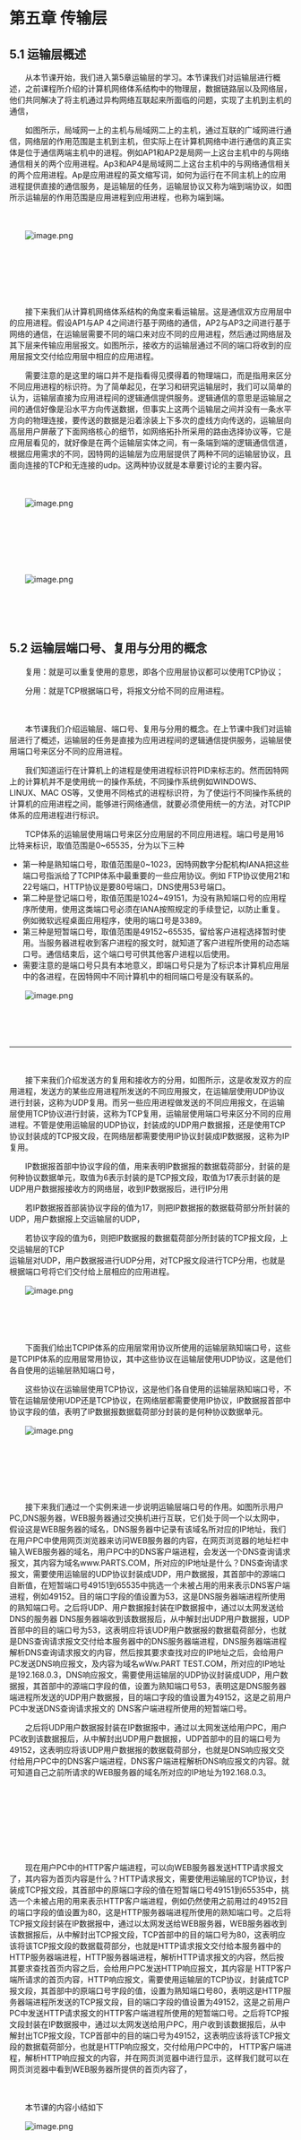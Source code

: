 # 第五章 传输层

## 5.1 运输层概述

　　从本节课开始，我们进入第5章运输层的学习。本节课我们对运输层进行概述，之前课程所介绍的计算机网络体系结构中的物理层，数据链路层以及网络层，他们共同解决了将主机通过异构网络互联起来所面临的问题，实现了主机到主机的通信，

　　如图所示，局域网一上的主机与局域网二上的主机，通过互联的广域网进行通信，网络层的作用范围是主机到主机，但实际上在计算机网络中进行通信的真正实体是位于通信两端主机中的进程。例如AP1和AP2是局网一上这台主机中的与网络通信相关的两个应用进程。Ap3和AP4是局域网二上这台主机中的与网络通信相关的两个应用进程。Ap是应用进程的英文缩写词，如何为运行在不同主机上的应用进程提供直接的通信服务，是运输层的任务，运输层协议又称为端到端协议，如图所示运输层的作用范围是应用进程到应用进程，也称为端到端。

　　‍

　　![image.png](https://image.peterjxl.com/blog/image-20211218223749-aq6rmjn.png)

　　‍

　　‍

　　‍

　　接下来我们从计算机网络体系结构的角度来看运输层。这是通信双方应用层中的应用进程。假设AP1与AP 4之间进行基于网络的通信，AP2与AP3之间进行基于网络的通信，在运输层需要不同的端口来对应不同的应用进程，然后通过网络层及其下层来传输应用层报文。如图所示，接收方的运输层通过不同的端口将收到的应用层报文交付给应用层中相应的应用进程。

　　需要注意的是这里的端口并不是指看得见摸得着的物理端口，而是指用来区分不同应用进程的标识符。为了简单起见，在学习和研究运输层时，我们可以简单的认为，运输层直接为应用进程间的逻辑通信提供服务。逻辑通信的意思是运输层之间的通信好像是沿水平方向传送数据，但事实上这两个运输层之间并没有一条水平方向的物理连接，要传送的数据是沿着涂装上下多次的虚线方向传送的，运输层向高层用户屏蔽了下面网络核心的细节，如网络拓扑所采用的路由选择协议等，它是应用层看见的，就好像是在两个运输层实体之间，有一条端到端的逻辑通信信道，根据应用需求的不同，因特网的运输层为应用层提供了两种不同的运输层协议，且面向连接的TCP和无连接的udp。这两种协议就是本章要讨论的主要内容。

　　‍

　　![image.png](https://image.peterjxl.com/blog/image-20211218223916-srmbbmo.png)

　　‍

　　‍

　　‍

　　![image.png](https://image.peterjxl.com/blog/image-20211218223953-7xc6xu0.png)

　　‍

　　‍

## 5.2 运输层端口号、复用与分用的概念

　　复用：就是可以重复使用的意思，即各个应用层协议都可以使用TCP协议；

　　分用：就是TCP根据端口号，将报文分给不同的应用进程。

　　‍

　　本节课我们介绍运输层、端口号、复用与分用的概念。在上节课中我们对运输层进行了概述，运输层的任务是直接为应用进程间的逻辑通信提供服务，运输层使用端口号来区分不同的应用进程。

　　我们知道运行在计算机上的进程是使用进程标识符PID来标志的。然而因特网上的计算机并不是使用统一的操作系统，不同操作系统例如WINDOWS、LINUX、MAC OS等，又使用不同格式的进程标识符，为了使运行不同操作系统的计算机的应用进程之间，能够进行网络通信，就要必须使用统一的方法，对TCPIP体系的应用进程进行标识。

　　TCP体系的运输层使用端口号来区分应用层的不同应用进程。端口号是用16比特来标识，取值范围是0\~65535，分为以下三种

* 第一种是熟知端口号，取值范围是0\~1023，因特网数字分配机构IANA把这些端口号指派给了TCPIP体系中最重要的一些应用协议。例如 FTP协议使用21和22号端口，HTTP协议是要80号端口，DNS使用53号端口。
* 第二种是登记端口号，取值范围是1024\~49151，为没有熟知端口号的应用程序所使用，使用这类端口号必须在IANA按照规定的手续登记，以防止重复。例如微软远程桌面应用程序，使用的端口号是3389。
* 第三种是短暂端口号，取值范围是49152~65535，留给客户进程选择暂时使用。当服务器进程收到客户进程的报文时，就知道了客户进程所使用的动态端口号。通信结束后，这个端口号可供其他客户进程以后使用。
* 需要注意的是端口号只具有本地意义，即端口号只是为了标识本计算机应用层中的各进程，在因特网中不同计算机中的相同端口号是没有联系的。

　　![image.png](https://image.peterjxl.com/blog/image-20211218224317-ip0e0lf.png)

　　‍

　　‍

---

　　‍

　　接下来我们介绍发送方的复用和接收方的分用，如图所示，这是收发双方的应用进程，发送方的某些应用进程所发送的不同应用报文，在运输层使用UDP协议进行封装，这称为UDP复用。而另一些应用进程做发送的不同应用报文，在运输层使用TCP协议进行封装，这称为TCP复用，运输层使用端口号来区分不同的应用进程。不管是使用运输层的UDP协议，封装成的UDP用户数据报，还是使用TCP协议封装成的TCP报文段，在网络层都需要使用IP协议封装成IP数据报，这称为IP复用。

　　IP数据报首部中协议字段的值，用来表明IP数据报的数据载荷部分，封装的是何种协议数据单元，取值为6表示封装的是TCP报文段，取值为17表示封装的是UDP用户数据报接收方的网络层，收到IP数据报后，进行IP分用

　　若IP数据报首部装协议字段的值为17，则把IP数据报的数据载荷部分所封装的UDP，用户数据报上交运输层的UDP，

　　若协议字段的值为6，则把IP数据报的数据载荷部分所封装的TCP报文段，上交运输层的TCP  
运输层对UDP，用户数据报进行UDP分用，对TCP报文段进行TCP分用，也就是根据端口号将它们交付给上层相应的应用进程。

　　![image.png](https://image.peterjxl.com/blog/image-20211219093916-xchqonz.png)

　　‍

　　‍

　　下面我们给出TCPIP体系的应用层常用协议所使用的运输层熟知端口号，这些是TCPIP体系的应用层常用协议，其中这些协议在运输层使用UDP协议，这是他们各自使用的运输层熟知端口号，

　　这些协议在运输层使用TCP协议，这是他们各自使用的运输层熟知端口号，不管在运输层使用UDP还是TCP协议，在网络层都需要使用IP协议，IP数据报首部中协议字段的值，表明了IP数据报数据载荷部分封装的是何种协议数据单元。

　　![image.png](https://image.peterjxl.com/blog/image-20211219094034-vozbveb.png)

　　‍

　　‍

　　‍

　　接下来我们通过一个实例来进一步说明运输层端口号的作用。如图所示用户PC,DNS服务器，WEB服务器通过交换机进行互联，它们处于同一个以太网中，假设这是WEB服务器的域名，DNS服务器中记录有该域名所对应的IP地址，我们在用户PC中使用网页浏览器来访问WEB服务器的内容，在网页浏览器的地址栏中输入WEB服务器的域名，用户PC中的DNS客户端进程，会发送一个DNS查询请求报文，其内容为域名www.PARTS.COM，所对应的IP地址是什么？DNS查询请求报文，需要使用运输层的UDP协议封装成UDP，用户数据报，其首部中的源端口自断值，在短暂端口号49151到65535中挑选一个未被占用的用来表示DNS客户端进程，例如49152。目的端口字段的值设置为53，这是DNS服务器端进程所使用的熟知端口号。之后将UDP、用户数据报封装在IP数据报中，通过以太网发送给DNS的服务器 DNS服务器端收到该数据报后，从中解封出UDP用户数据报，UDP首部中的目的端口号为53，这表明应将该UDP用户数据报的数据载荷部分，也就是DNS查询请求报文交付给本服务器中的DNS服务器端进程，DNS服务器端进程解析DNS查询请求报文的内容，然后按其要求查找对应的IP地址之后，会给用户PC发送DNS响应报文，及内容为域名wWw.PART TEST.COM，所对应的IP地址是192.168.0.3，DNS响应报文，需要使用运输层的UDP协议封装成UDP，用户数据报，其首部中的源端口字段的值，设置为熟知端口号53，表明这是DNS服务器端进程所发送的UDP用户数据报，目的端口字段的值设置为49152，这是之前用户PC中发送DNS查询请求报文的 DNS客户端进程所使用的短暂端口号。

　　之后将UDP用户数据报封装在IP数据报中，通过以太网发送给用户PC，用户PC收到该数据报后，从中解封出UDP用户数据报，UDP首部中的目的端口号为49152，这表明应将该UDP用户数据报的数据载荷部分，也就是DNS响应报文交付给用户PC中的DNS客户端进程，DNS客户端进程解析DNS响应报文的内容。就可知道自己之前所请求的WEB服务器的域名所对应的IP地址为192.168.0.3。

　　‍

　　‍

　　‍

　　‍

　　现在用户PC中的HTTP客户端进程，可以向WEB服务器发送HTTP请求报文了，其内容为首页内容是什么？HTTP请求报文，需要使用运输层的TCP协议，封装成TCP报文段，其首部中的原端口字段的值在短暂端口号49151到65535中，挑选一个未被占用的用来表示HTTP客户端进程，例如仍然使用之前用过的49152目的端口字段的值设置为80，这是HTTP服务器端进程所使用的熟知端口号。之后将TCP报文段封装在IP数据报中，通过以太网发送给WEB服务器，WEB服务器收到该数据报后，从中解封出TCP报文段，TCP首部中的目的端口号为80，这表明应该将该TCP报文段的数据载荷部分，也就是HTTP请求报文交付给本服务器中的HTTP服务器端进程，HTTP服务器端进程，解析HTTP请求报文的内容，然后按其要求查找首页内容之后，会给用户PC发送HTTP响应报文，其内容是 HTTP客户端所请求的首页内容，HTTP响应报文，需要使用运输层的TCP协议，封装成TCP报文段，其首部中的原端口号字段的值，设置为熟知端口号80，表明这是HTTP服务器端进程所发送的TCP报文段，目的端口字段的值设置为49152，这是之前用户PC中发送HTTP请求报文的HTTP客户端进程所使用的短暂端口号。之后将TCP报文段封装在IP数据报中，通过以太网发送给用户PC，用户收到该数据报后，从中解封出TCP报文段，TCP首部中的目的端口号为49152，这表明应该将该TCP报文段的数据载荷部分，也就是HTTP响应报文，交付给用户PC中的， HTTP客户端进程，解析HTTP响应报文的内容，并在网页浏览器中进行显示，这样我们就可以在网页浏览器中看到WEB服务器所提供的首页内容了，

　　‍

　　本节课的内容小结如下

　　![image.png](https://image.peterjxl.com/blog/image-20211219094612-24c52vk.png)

　　‍

　　‍

　　‍

### 5.3 UDP和TCP的对比

　　‍

　　‍

　　‍

　　本节课我们将从几个方面‍‍对比UDP和TCP。UDP和TCP是TCP体系结构运输层中的两个重要协议，‍‍如图所示，这是我们之前课程中介绍过的TCP/IP体系结构。它的运输层有两个非常重要的协议‍‍UDP和TCP。在使用TCPIP体系结构的网络通信中，这两个协议的使用频率‍‍仅次于往基层的IP协议，TCP IP体系结构应用层中的某些协议，‍‍需要使用运输层的TCP提供的服务，而另一些协议需要使用运输层的UDP提供的服务。

　　![image.png](https://image.peterjxl.com/blog/image-20211219094912-e7zf6rn.png)

　　‍

　　‍

　　‍‍UDP是用户数据报协议的英文缩写词，TCP是传输控制协议的英文缩写词，接下来‍‍我们将从几个方面对这两个协议进行比较，如图所示，这是因特网上的两台主机，‍‍他们在运输层使用UDP协议进行通信，纵坐标为时间，使用UDP协议的通信双方‍‍可以随时发送数据。

　　再来看使用TCP协议的情况，使用TCP协议的通信双方‍‍在进行数据传输之前，必须使用三报文握手来建立TCP连接，TCP连接建立成功后‍‍才能进行数据传输结束后，必须使用四报文挥手来释放TCP连接。‍‍三报文握手和四报文挥手，属于TCP的连接管理，其过程比较复杂，‍‍我们将在后续课程中专门介绍，需要注意的是这里所谓的连接是指逻辑连接关系，‍‍而不是物理连接。‍‍  
综上所述，UDP是无连接的，而TCP是面向连接的。

　　‍

　　![image.png](https://image.peterjxl.com/blog/image-20211219095127-op35rzm.png)

　　‍

　　‍

　　‍

　　来看这个对比项，‍‍这是某个局域网上的需要UDP协议进行通信的4台主机，其中任何一台主机‍‍都可向其他三台主机发送广播，也可以向某个多播组发送多播，‍‍还可以向某台主机发送单播，也就是说UDP支持单播多播以及广播。‍‍换句话说，UDP支持一对一，一对多以及一对全的通信。‍‍  
再来看使用TCP协议的情况，使用TCP协议的通信双方在进行数据传输之前，‍‍必须使用三报文握手来建立TCP连接，TCP连接建立成功后，通信双方之间‍‍就好像有一条可靠的通信信道，通信双方使用这条基于TCP连接的可靠信道进行通信，很显然‍‍ TCP仅支持单播，也就是一对一的通信。

　　![image.png](https://image.peterjxl.com/blog/image-20211219095240-yh7bwyk.png)

　　‍

　　‍

　　‍

　　接下来我们来对比这两个协议对应用报文的处理。‍‍先来看使用UDP协议的情况，发送方的应用进程，‍‍将应用层报文交付给运输层的UDP，UDP直接给应用层报文，添加一个UDP首部，‍‍使之成为UDP用户数据报，然后进行发送。‍‍需要说明的是为了简单起见，‍‍我们忽略运输层下面的各层处理，接受方的UDP收到该UDP用户数据报后，去掉UDP首部，‍‍将应用层报文交付给应用进程，也就是说UDP对应用进程交下来的报文，既不合并‍‍也不拆分，而是保留这些报文的边界。换句话说，‍‍UDP是面向应用报文的，

　　再来看使用TCP协议的情况，发送方的TCP‍‍把应用进程交付下来的数据块，仅仅看作是一连串的无结构的字节流，‍‍TCP并不知道这些待传送的字节流的含义，仅将他们编号并存储在自己的发送缓存中。‍‍TCP根据发送策略，从发送缓存中提取一定数量的字节，构建TCP报文段并发送‍‍。接收方的TCP，‍‍一方面从所接收到的TCP报文段中取出数据载荷部分，‍‍并存储在接收缓存中，一方面将接收缓存中的一些字节交付给应用进程，‍‍TCP不保证接收方应用进程所收到的数据块与发送方应用进程和发出的数据块‍‍具有对应大小的关系。例如发送方应用进程交给发送方的TCP，共10个数据块，‍‍但接收方的TCP可能只用了4个数据块，就把收到的字节流交付给了上层的应用进程，‍‍但接收方应用进程收到的字节流‍‍必须和发送方应用进程发出的字节流完全一样。‍‍当然接收方的应用进程‍‍必须有能力识别收到的字节流，把它还原成有意义的应用层数据，也就是说‍‍ TCP是面向自字节流的，这正是TCP实现可靠传输，流量控制以及拥塞控制的基础。

　　‍‍需要说明的是为了突出示意图的要点，我们只画出了一个方向的数据流，在实际网络中‍‍基于TCP连接的两端，可以同时进行TCP报文段的发送和接收，‍‍也就是全双工通信。另外图中TCP报文段的数据部分只包含了几个字节，实际当中‍‍一个TCP报文段包含上千个字节是很常见的。‍‍

　　![image.png](https://image.peterjxl.com/blog/image-20211219095522-hld2kwa.png)

　　‍

　　‍

　　‍

　　再来看下一个对比项，在之前的课程中，‍‍我们曾介绍过TCPIP体系结构的往继层向其上层提供的是无连接不可靠的传输服务，‍‍当运输层使用UDP协议时，向其上层提供的也是无连接不可靠的传输服务，‍‍发送方给接收方发送UDP用户数据报，若传输过程中，‍‍用户数据报受到干扰而产生误码，接收方UDP可以通过该数据报首部中的校验和字段的值，‍‍检查出产生误码的情况，但仅仅丢弃该数据报，其他什么也不做。‍‍发送方给接收方发送UDP用户数据报，如果该数据报被因特网中的某个路由器丢弃了，‍‍发送方UDP不做任何处理，因为UDP向上层提供的是无连接不可靠的传输服务。因此‍‍对于UDP用户数据报出现的误码和丢失等问题，UDP并不关心。‍‍基于UDP的这个特点，‍‍UDP适用于实时应用，例如IP电话、视频会议等。

　　‍‍再来看使用TCP协议的情况，‍‍尽管网际层中的IP协议向上层提供的是无连接不可靠的传输服务，也就是说‍‍ IP数据报可能在传输过程中出现丢失或误码，但只要运输层使用TCP协议，‍‍就可向其上层提供面向连接的可靠传输服务。我们可将其想象成使用TCP协议的收发双方，‍‍基于TCP连接的可靠性到进行数据传输，不会出现误码‍‍丢失、乱序以及重复等传输差错。TCP适用于要求可靠传输的应用，‍‍例如文件传输。‍‍

　　![image.png](https://image.peterjxl.com/blog/image-20211219095715-daynsqb.png)

　　‍

　　‍

　　最后我们再来对比一下UDP用户数据报的首部与TCP报文段的首部‍‍。一个UDP用户数据报由首部和数据载荷两部分构成，其首部格式如图所示‍‍仅有4个字段，每个字段长度为2个字节。由于UDP不提供可靠传输服务，‍‍它仅仅在网际层的基础上添加了用于区分应用进程的端口，‍‍因此他的首部非常简单，仅有8个字节  
1个TCP报文段，有首部‍‍和数据载荷两部分构成，其首部格式如图所示，这比UDP用户数据报的首部复杂的多，‍‍其最小长度为20字节，最大长度为60字节，这是因为TCP要实现可靠传输，‍‍流量控制、拥塞控制等服务，其首部自然会比较复杂，首部中的字段比较多，‍‍首部长度也比较长

　　![image.png](https://image.peterjxl.com/blog/image-20211219095824-2t1o404.png)

　　‍

　　‍

　　本节课的内容小结如下，需要说明的是‍‍ TCP的流量控制和拥塞控制比较复杂，我们并未在本节课中有关他们的介绍，‍‍我们将在后续课程中进行。

　　![image.png](https://image.peterjxl.com/blog/image-20211219095839-dqkhcya.png)

　　‍

　　‍

## 5.4 TCP的流量控制

　　本节课我们介绍TCP的流量控制，

* 一般来说我们总是希望数据传输的更快一些
* 但如果发送方把数据发送的过快，接收方就可能来不及接收，这就会造成数据的丢失
* 所谓流量控制就是让发送方的发送速率不要太快，要让接收方来得及接收
* 利用滑动窗口机制，可以很方便的在TCP连接上实现对发送方的流量控制

　　‍

　　我们来举例说明，假设主机A和B是因特网上的两台主机，它们之间已经建立了TCP连接，A给B发送数据，B对A进行流量控制，这是主机A中带发送数据的字节序号，假设主机A发送的每个TCP报文段可携带100字节数据，因此图中每个小格子表示100个字节数据的序号，在主机A和B建立TCP连接时，B告诉A我的接收窗口为400，因此主机A将自己的发送窗口也设置为400，这意味着主机A在未收到主机B发来的确认时，可将序号落入发送窗口中的全部数据发送出去。

　　‍

　　接下来我们举例说明主机B对A的流量控制，主机A将发送窗口内序号1\~100的数据，封中成一个TCP报文段发送出去，发送窗口内还有300字节可以发送。这里的seq是TCP报文段首部中的序号字段，取值一，表示TCP报文段数据载荷的第一个字节的序号是一，这里的DATA表示这是TCP数据报文段，主机A将发送窗口内序号101\~200的数据，封中成一个TCP报文段发送出去，发送窗口内还有200字节可以发送，主机A将发送窗口内，序号201\~300的数据，封中成一个TCP报文段发送出去，但该报文段在传输过程中丢失了，主机A发送窗口内还有100字节可以发送。主机B对主机A所发送的201号以前的数据进行累计确认，并在该累计确认中将窗口字段的值调整为300，也就是对主机A进行流量控制。这里的大写ACK是TCP报文段首部中的标志位，取值一，表示这是一个TCP确认报文段，小写ack是TCP报文段首部中的确认号字段，取值201，表示序号201之前的数据已全部正确接收，现在希望收到序号201及其后续数据。

　　RWND是TCP报文段首部中的窗口字段，取值300，表示自己的接收窗口大小为300。主机A收到该累计确认后，将发送窗口向前滑动，使已发送并收到确认的这些数据的序号，移出发送窗口。

　　![image.png](https://image.peterjxl.com/blog/image-20211219102013-pdxi38m.png)

　　‍

　　‍

　　由于主机B在该累计确认中，将自己的接收窗口调整为了300，因此主机A相应的将自己的发送窗口调整为300。目前主机A发送窗口内的序号为201\~500，也就是主机A还可以发送这300字节，其中201\~300号字节是已发送的数据，若重传计时器超时，他们会被重传。301号到400号字节，以及401号到500号字节还未被发送，可被分别封中在一个TCP报文段中发送。主机A现在可将发送缓存中序号1\~200的字节数据全部删除了，因为已经收到了主机B对他们的累计确认。

　　主机A将发送窗口内序号301\~400个数据，封中成一个TCP报文段发送出去，发送窗口内还有100字节可以发送，主机A将发送窗口内序号401\~500的数据，封中成一个TCP报文段发送出去，至此序号落在发送窗口内的数据已经全部发送出去了，不能再发送新数据了。  
现在发送窗口内序号201\~300，这100个字节数据的重传计时器超时了，主机A将它们重新封中成一个TCP报文段发送出去，暂时不能发送其他数据。

　　主机B收到该重传的TCP报文段后，对主机A所发送的501号以前的数据进行累计确认，并在该累计确认中将窗口字段的值调整为100。这是主机B对主机A进行的第二次流量控制。

　　![image.png](https://image.peterjxl.com/blog/image-20211219102251-zf0pooy.png)

　　‍

　　主机A收到该累计确认后，将发送窗口向前滑动，使已发送并收到确认的这些数据的序号，移出发送窗口。由于主机B在该累计确认中将自己的接收窗口调整为了100，因此主机A相应的将自己的发送窗口调整为100。目前主机A发动窗口内的序号为501\~600，也就是主机A还可以发送这100字节，主机A现在可将发送缓存中序号201\~500的字节数据全部删除了，因为已经收到了主机B对他们的累积确认，主机A将发送窗口内序号501\~600的数据，封中成一个TCP报文段发送出去，至此序号落在发送窗口内的数据已经全部发送出去了，不能再发送新数据了。主机B对主机A所发送的601号以前的数据进行累计确认，并在该领域确认中将窗口字段的值调整为0。这是主机B对主机A进行的第三次流量控制。

　　![image.png](https://image.peterjxl.com/blog/image-20211219102343-pcgji7r.png)

　　‍

　　主机A收到该累计确认后，将发送窗口向前滑动，使已发送并收到确认的这些数据的序号，移出发送窗口。由于主机B在该累计确认中将自己的接收窗口调整为了0，因此主机A相应的将自己的发送窗口调整为0。目前主机A不能再发送一般的TCP报文段了，主机A现在可将发送缓存中序号501\~600的字节数据全部删除了，因为已经收到了主机币被他们的累计确认，假设主机B向主机A发送了0窗口的报文段后不久，主机B的接收缓存又有了一些存储空间，于是主机B向主机A发送了接收窗口等于300的报文段，然而这个报文段在传输过程中丢失了，主机A一直等待主机B发送的非0窗口的通知，而主机B也一直等待主机A发送的数据，如果不采取措施，这种互相等待而形成的死锁局面将一直持续下去。为了解决这个问题，TCP为每一个连接设有一个持续计时器，只要TCP连接的一方，收到对方的0窗口通知，就要起到持续计时器。若持续计时器超时，就要发送一个0窗口探测报文，仅携带一字节的数据，而对方在确认这个探测报文段时，给出自己现在的接收窗口值。如果接收窗口仍然是0，那么收到报文段的一方要重新启动持续计时器，如果接收窗口不是0，那么死锁的局面就可以被打破了。

　　![image.png](https://image.peterjxl.com/blog/image-20211219102533-qh4u1ne.png)

　　‍

　　在本例中，主机A收到零窗口通知时，就要启动一个持续计时器，当持续计时器超时，主机A立刻发送一个仅携带一字节数据的零窗口探测保温段，假设主机B此时的接收窗口又为0了，主机B就在确认零窗口探测报文段时，给出自己现在的接收窗口值为零。主机A再次收到零窗口通知，就要再次启动一个持续计时器，当持续计时器超时，主机A立刻发送一个零窗口探测报文段，假设主机B此时的接收缓存又有了一些存储空间，于是将自己的接收窗口调整为了300，主机B就在确认零窗口探测报文段时，给出自己现在的接收窗口值为300，这样就打破了死锁的局面。

　　![image.png](https://image.peterjxl.com/blog/image-20211219102644-kllta01.png)

　　同学们可能会有这样的疑问，主机A所发送的零窗口探测报文段到达主机B时，如果主机B此时的接收窗口仍然为0，那么主机B根本就无法接受该报文段，又怎么会针对该报文段给主机A发回确认呢？实际上TCP规定即使接收窗口为0，也必须接受零窗口探测报文段，确认报文段，以及携带有紧急数据的报文段。

　　请大家再来思考一下这个问题。如果零窗口探测报文段丢失了，会出现怎样的问题呢？还能否打破死锁的局面呢？回答是肯定的，因为零窗口探测报文段也有重传计时器，当重传计时器超时后，零窗口探测报文段会被重传。

　　‍

　　‍

　　‍

　　‍

　　接下来我们来做一个相关的练习题，这是计算机专业考研全国统考计算机网络部分2010年的题39，由于该题涉及到了我们还未学习的拥塞控制的内容，因此我们需要先做一些说明，然后再请同学们来完成。TCP发送方的发送窗口，实际上是在自身的拥塞窗口和TCP接收方的接收窗口中取小者。而在我们本节课的举例中，为了简单起见，我们忽略了拥塞控制，也就是认为TCP发送方的发送窗口等于接收方的接收窗口。本题未给出TCP发送方的发送窗口的初始值，则我们取拥塞窗口值作为发送窗口值。

　　答案是选项A  我们来一起画图分析一下，这是主机假中带发送数据的序号。根据题意可知，主机甲的发动窗口为4000字节，主机甲向主机乙连续发送两个最大段，共2000字节，也就是将发送窗口内，序号0\~1999的字节数据发送出去，主机乙给主机甲发送针对第一个段的确认，并在该确认中给出自己当前的接收窗口大小为2000字节，主机甲收到该确认后，将发送窗口向前滑动，使已发送并收到确认的第一个段的序号移出发送窗口。由于主机乙在确认中给出的自己的接收窗口大小为2000字节，因此主机甲相应的将自己的发送窗口调整为2000字节，很显然主机甲还可以向主机乙发送2000\~2999号字节数据，共1000个字节，

　　![image.png](https://image.peterjxl.com/blog/image-20211219102914-kggamna.png)

　　‍

　　本节课的内容小结如下

　　![image.png](https://image.peterjxl.com/blog/image-20211219102944-hkw9zic.png)

## 5.5 TCP的拥塞控制

　　本节课我们介绍TCP的拥塞控制，首先来看拥塞控制的基本概念

* 在某段时间若对网络中某一资源的需求超过了该资源所能提供的可用部分，网络性能就要变坏，这种情况就叫做拥塞。
* 在计算机网络中的链路容量，交换节点中的缓存和处理机等都是网络的资源，若出现拥塞而不进行控制，整个网络的吞吐量将随输入负载的增大而下降。
* 我们使用下图来说明拥塞控制的作用。横坐标是输入负载，代表单位时间内输入给网络的分组数量，纵坐标是吞吐量，代表单位时间内从网络输出的分组数量，具有理想拥塞控制的网络，在吞吐量达到饱和之前，网络吞吐量应等于所输入的负载，故吞吐量曲线是45度的斜线，但当输入负载超过某一限度时，由于网络资源受限，吞吐量就不再增长，而保持水平线，也就是吞吐量达到饱和，这就表明输入的负载中有一部分损失掉了。例如输入到网络中的某些分组，被某个节点丢弃了。
* 虽然如此，在这种理想的拥塞控制作用下，网络的吞吐量仍然维持在其所能达到的最大值。然而实际的网络情况就很不同了。我们再来看这条吞吐量曲线，随着输入负载的增大，网络吞吐量的增长率逐渐减小，也就是在网络吞吐量还未达到饱和时，就已经有一部分的输入分组被丢弃了。当网络的吞吐量明显的小于理想的吞吐量时，网络就进入了轻度拥塞的状态。
* 更值得注意的是，当输入负载到达某一数值时，网络的吞吐量反而随输入负载的增大而减小，这时网络就要进入了拥塞状态，当输入负载继续增大到某一数值时，网络的吞吐量就要减小为零，此时网络就要无法工作了，这就是所谓的死锁。因此进行拥塞控制是非常有必要的。实际的拥塞控制曲线应该尽量接近理想的拥塞控制曲线。

　　‍

　　![image.png](https://image.peterjxl.com/blog/image-20211219103219-hgtok2p.png)

　　‍

　　‍

　　‍

　　‍

　　接下来我们介绍TCP的4种拥塞控制算法，他们分别是慢开始，拥塞避免，快重传，快恢复。我们来举例说明TCP这4种拥塞控制算法的基本原理，为了集中精力讨论拥塞控制，我们假定如下条件，  

* 一数据是单方向传送的，而另一个方向只传送确认。
* 二接收方总是有足够大的缓存空间，因而发送方发送窗口的大小仅由网络的拥塞程度来决定。
* 三以TCP最大报文段MSS的个数为讨论问题的单位，而不是以字节为单位。

　　![image.png](https://image.peterjxl.com/blog/image-20211219103400-sehlpqc.png)

　　‍

　　‍

　　‍

　　假设这是TCP的发送方和接收方，发送方给接收方发送TCP数据报文段，接收方收到后给发送方发送TCP确认报文段，

* 发送方要维护一个叫做拥塞窗口cwnd的状态变量，其值取决于网络的拥塞程度，并且动态变化。

  * 拥塞窗口的维护原则是只要网络没有出现拥塞，拥塞窗口就再增大一些，但只要网络出现拥塞，拥塞窗口就减小一些。
  * 判断出现网络拥塞的依据是没有按时收到应当到达的确认报文段，也就是发生了超时重传，
* 发送方将拥塞窗口作为发送窗口swnd，也就是发送窗口等于拥塞窗口swnd=cwnd，
* 发送方还需要维护一个叫做慢开始门线的状态变量ssthresh

  * 当拥塞窗口小于慢开始门线时，使用慢开始算法，
  * 当拥塞窗口大于慢开始门限时停止使用慢开始算法，而改用拥塞避免算法。
  * 当拥塞窗口等于慢开始门限时，既可以使用慢开始算法，也可以使用拥塞避免免算法。

　　![image.png](https://image.peterjxl.com/blog/image-20211219103532-0qkv8it.png)

　　‍

　　‍

　　‍

　　‍

　　首先来看慢开始算法，为了更清楚的显示出拥塞控制过程，我们还可以绘制这样一幅拥塞窗口随传输轮次变化的图，横坐标为传输轮次，传输轮次是指发送方给接收方发送数据报文段后，接收方给发送方发回相应的确认报文段。一个传输轮次所经历的时间，其实就是往返时间。请注意往返时间并非是恒定的数值，使用传输轮次是为了强调把拥塞窗口所允许发送的报文段都连续发送出去，并收到了对已发送的最后一个报文段的确认。  
纵坐标是拥塞窗口，它会随网络拥塞程度以及所使用的拥塞控制算法动态变化。

　　在TCP双方建立逻辑连接关系时，拥塞窗口的值被设置为1，我们在图上标出传输轮次0时的拥塞窗口值为一，另外还需设置慢开始门线的初始值，本例采用16，我们也将它在图中标出，在执行慢开始算法时，发送方每收到一个对新报文段的确认时，就把拥塞窗口值加一，然后开始下一轮的传输，当拥塞窗口值增长到慢开始门限值时，就要改为执行拥塞避免算法。

　　![image.png](https://image.peterjxl.com/blog/image-20211219104116-9jzi85d.png)

　　‍

　　由于发送方当前的拥塞窗口值是1，而发送窗口值等于拥塞窗口值，因此发送方当前只能发送一个TCP数据报文段，换句话说，拥塞窗口值是几，就能发送几个数据报文段，如图所示发送方发送0号数据报文段，接收方收到后给发送方发回对0号报文段的确认报文段，发送方收到该确认报文段后，将拥塞窗口值加一增大到二，我们在图中标出该值，这意味着发送方现在可以发送1~2号共两个数据报文段

　　![image.png](https://image.peterjxl.com/blog/image-20211219104236-j2nvk29.png)

　　‍

　　由于发送方当前的拥塞窗口值是1，而发送窗口值等于拥塞窗口值，因此发送方当前只能发送一个TCP数据报文段，换句话说，拥塞窗口值是几，就能发送几个数据报文段，如图所示发送方发送0号数据报文段，接收方收到后给发送方发回对0号报文段的确认报文段，发送方收到该确认报文段后，将拥塞窗口值加一增大到二，我们在图中标出该值，这意味着发送方现在可以发送1~2号共两个数据报文段

　　接收方收到后给发送方发回，对1~2号报文段的确认报文段，

　　![image.png](https://image.peterjxl.com/blog/image-20211219105115-wab198m.png)

　　‍

　　‍

　　发送方收到后将拥塞窗口值加2增大到4。我们在图中标出该值，发送方现在可以发送3\~6号共4个数据报文段，接收方收到后给发送方发回，对3~6号报文段的确认报文段，发送方收到后将拥塞窗口值加四增大到8

　　![image.png](https://image.peterjxl.com/blog/image-20211219105155-vat6c8l.png)

　　‍

　　‍

　　我们在图中标出该值发送方现在可以发送7\~14号，共8个数据报文段，接收方收到后给发送方发回，对7~14号报文段的确认报文段，发送方收到后将拥塞窗口值加8增大到16，我们在图中标出该值，发送方当前的拥塞窗口值已经增大到了慢开始门限值之后，我们要改用拥塞避免算法，也就是每个传输轮次结束后，拥塞窗口值只能线性加一，而不像慢开始算法那样，每个传输轮次结束后，拥塞窗口值按指数规律增长，

　　![image.png](https://image.peterjxl.com/blog/image-20211219105309-2chigez.png)

　　‍

　　‍

　　发送方现在可以发送15\~30号，共16个数据报文段，接收方收到后给发送方发回，对15\~30号报文段的确认报文段，发送方收到后将拥塞窗口值加一增大到17。我们在图中标出该值现在可以发送31\~47号，共17个数据报文段，接收方收到后给发送方发回，对31~47号报文段的确认报文段，发送方收到后将拥塞窗口值加一增大到18。我们在图中标出该值

　　![image.png](https://image.peterjxl.com/blog/image-20211219105354-n7j7faf.png)

　　‍

　　随着传输轮次的增加，拥塞窗口值每轮次都线性加一，例如当前拥塞穿口值增加到了24，发送方现在可以发送171~194号，共24个数据报文段。假设这24个数据报文段在传输过程中丢失了几个，这必然会造成发送方对这些丢失报文段的超时重传。发送方以此判断网络很可能出现了拥塞，需要进行以下工作。  
1.将慢开始门限值，更新为发生拥塞时拥塞窗口值的一半，网络发生拥塞时的拥塞窗口值是24，因此更新慢开始门限值为该值的一半，即12如图所示。

　　![image.png](https://image.peterjxl.com/blog/image-20211219105509-0aszmh4.png)

　　‍

　　‍

　　2.将拥塞窗口值减小为一，并重新开始执行慢开始算法，如图所示，当慢开始执行到拥塞窗口值增大到新的慢开始门限值时，就要停止使用慢开始算法，转而执行拥塞避免算法。如图所示，

　　![image.png](https://image.peterjxl.com/blog/image-20211219105551-pmrtcq7.png)

　　‍

　　‍

　　‍

　　‍

　　‍

　　通过本例可以看出，TCP发送方一开始使用慢开始算法，让拥塞窗口值从一开始按指数规律增大，当拥塞窗口值增大到慢开始门线值时停止使用慢开始算法，转而执行拥塞避免算法，让拥塞窗口值按线性加一的规律增大。当发生超时重传时，就要判断网络很可能出现了拥塞，采取相应的措施，一方面将慢开始门限值，更新为发生拥塞时拥塞窗口值的一半，另一方面将拥塞窗口值减小为一，并重新开始执行慢开始算法。

　　拥塞窗口值又从一开始按指数规律增大，当增大到了新的慢开始门限值时，停止使用慢开始算法，转而执行用在避免算法，让拥塞窗口值按线性加一的规律增大。  
需要注意的是慢开始是指一开始向网络注入的报文段少，而并不是指拥塞窗口值增长速度慢，  
拥塞避免，也并非指完全能够避免营塞。而是只在拥塞避免阶段将拥塞窗口值控制为按线性规律增长，使网络比较不容易出现拥塞，

　　![image.png](https://image.peterjxl.com/blog/image-20211219105706-vzar2vj.png)

　　‍

　　‍

　　‍

　　‍

　　慢开始和拥塞避免是1988年就提出的TCP拥塞控制算法，也就是TCP的Tahoe版本，1990年又增加了两个新的拥塞控制算法，以便改进TCP的性能，这就是快重传和快恢复，被称为TCP的Reno版本。有时个别报文段会在网络中丢失，但实际上网络并未发生拥塞，这将导致发送方超时重传，并误认为网络发生了拥塞。

　　例如在之前的例子中，当拥塞窗口值增大到24时，发生了超时重传，而网络此时并没有发生拥塞，但是发送方却误认为网络发生了拥塞，于是发送方把拥塞窗口值减小为一并错误的启动慢开始算法，因而降低了传输效率。

　　![image.png](https://image.peterjxl.com/blog/image-20211219105820-2afp59j.png)

　　‍

　　‍

　　‍

　　采用快重传算法，可以让发送方尽早知道发生了个别报文段的丢失。所谓快重传是发送方尽快进行重传，而不是等超时重传计时器超时再重传，

* 这就要求接收方不要等待自己发送数据时才进行捎带确认，而是要立即发送确认，
* 即使收到了失序的报文段，也要立即发送，对已收到的报文段的重复确认，
* 发送方一旦收到三个连续的重复确认，就将相应的报文段立即重传，而不是等该报文段的重传计时器超时再重传。

　　‍

　　我们来举例说明快重传算法：

* 发送方发送1号数据报文段，接收方收到后给发送方发回，对1号报文段的确认，在该确认报文段到达发送方之前，发送方还可以将发送窗口内的2号数据报文段发送出去，
* 接收方收到后给发送方发回对2号报文段的确认。
* 在该确认报文段到达发送方之前，发送方还可以将发送窗口内的3号数据报文段发送出去，但该报文段丢失了，接收方自然不会给发送方发回针对该报文段的确认，
* 发送方还可以将发送窗口内的4号数据报文段发送出去，接收方收到后，发现这不是按序到达的报文段，因此给发送方发回，针对2号报文段的重复确认，表明我现在希望收到的是三号报文段，但是我没有收到三号报文段，而是收到了未按序到达的报文段，
* 发送方还可以将发送窗口内的5号数据报文段发送出去，接收方收到后发现这不是按序到达的报文段，因此给发送方发回针对2号报文段的重复确认，
* 发送方还可以将发送窗口内的6号数据报文段发送出去，接收方收到后发现这不是按需到达的报文段，因此给发送方发回针对2号报文段的重复确认，至此发送方会收到三个连续的对二号报文段的重复确认，就要立即重传三号报文段，
* 接收方收到后给发送方发回针对6号报文段的确认，表明序号到六为止的报文段都正确接收了，这样就不会造成对三号报文段的超时重传，而是提早进行了重传。
* 对于个别丢失的报文段，发送方不会出现超时重传，也就不会误认为出现了拥塞，而错误的降低拥塞窗口值为最小值一，使用快重传可以使整个网络的吞吐量提高约20%

　　![image.png](https://image.peterjxl.com/blog/image-20211219110146-1sexjmm.png)

　　‍

　　‍

　　再来看快恢复算法，发送方一旦收到三个重复确认，就知道现在只是丢失了个别的报文段，于是不启动慢开始算法，而是执行快恢复算法，

　　发送方将慢开始门限值和拥塞窗口值调整为当前窗口值的一半，开始执行拥塞避免算法，

　　也有的快恢复实现，是把快恢复开始时的拥塞窗口值再增大一些，也就是等于新的慢开始门限值加三。这样做的理由是

* 既然发送方收到三个重复的确认，就要表明有三个数据报文段已经离开了网络，
* 这三个报文段不再消耗网络资源，而是停留在接收方的接收缓存中。
* 可见现在网络中不是堆积的报文段，而是减少了三个报文段，因此可以适当把用塞窗口值扩大一些。

　　‍

　　接下来我们给出TCP拥塞窗口值，在拥塞控制时的变化情况举例，里面包含了TCP拥塞控制的4种算法，TCP发送方一开始使用慢开始算法，让拥塞窗口值从一开始按指数规律增大，当增大到慢开始门线初始值时，停止使用慢开始算法，转而执行拥塞避免算法，让拥塞窗口值按线性加1的规律增大。

　　当发生超时重传时，就要判断网络可能出现了拥塞，采取相应的措施，一方面将慢开始门限值，更新为发生拥塞时拥塞窗口值的一半，另一方面将拥塞窗口值减小为一，并重新开始执行慢开始算法。

　　拥塞窗口值又从一开始按指数规律增大，当增大到了新的慢开始门限值时，停止使用慢开始算法，转而执行拥塞避免算法，让拥塞窗口值按线性加一的规律增大。当发送方收到三个重复的确认时，就要进行快重传和快恢复，也就是更新慢开始门限值为当前拥塞窗口值的一半，并将拥塞窗口值也取为新的慢开始门限值，转而执行拥塞避免算法，让拥塞窗口值按线性交易的规律增大。

　　‍

　　![image.png](https://image.peterjxl.com/blog/image-20211219110541-mlyfs58.png)

　　‍

　　练习题，这是计算机专业考研全国统考计算机网络部分2009年的题39，答案是选项C  根据题意，我们可以画出发送方拥塞窗口值，随传输轮次的变化图，这是慢开始部分，当拥塞窗口值增大到慢开始门线的初始值时停止使用慢开始算法，转而执行拥塞避免算法。根据题意，当拥塞窗口值增大到16K字节时，发生了超时重传，于是将慢开始门限值更新为当前用塞窗口值的一半，并将用塞窗口值减小为1KB，并重新开始执行慢开始算法。当拥塞窗口值增大到新的慢开始门限值时，停止使用慢开始算法，转而执行拥塞避免算法。可以看到该处就是题目所问的，在超时后的4个往返时间后，也就是在超时后的4个传输轮次结束后，拥塞窗口值增长到9K字节，需要说明的是题目并未给出慢开始门限值的初始值，因此这部分传输轮次只是示意，目的是为了让大家能够更好的理解

　　![image.png](https://image.peterjxl.com/blog/image-20211219110705-l24rsox.png)

　　‍

　　本节课的内容小结如下

　　‍

## 5.6 TCP超时重传时间的选择

　　本节课我们介绍TCP超时重传时间的选择

　　超时重传时间的选择是TCP最复杂的问题之一。我们来举例说明，假设主机A和B是因特网上的两台主机，他们之间已经建立了TCP连接，纵坐标为时间，现在主机A给主机B发送TCP数据报文段0，并记录下当前的时间。主机B收到后给主机A发送相应的确认报文段。主机A收到确认报文段后，记录下当前的时间，那么主机A记录下的这两个时间，它们的差值，就是报文段的往返时间RTT由于这是第0个报文段的RTT，我们就用RTT0来表示。试想一下，如果我们将超时重穿时间，RTO的值设置的比RTT0的值小，会出现怎样的情况？很显然这会引起报文段不必要的重传，使网络负荷增大。

　　‍

　　![image.png](https://image.peterjxl.com/blog/image-20211219110853-n2lzkwb.png)

　　‍

　　‍

　　那么如果将超时重传时间，RTO的值设置的远大于RTT0的值，又会出现怎样的情况？很显然这会使重传推迟的时间太长，使网络的空闲时间增大，降低了传输效率。

　　![image.png](https://image.peterjxl.com/blog/image-20211219110942-fmotrxa.png)

　　‍

　　综合上述两种情况，我们可以得出这样的结论，超时重传时间RTO的值应该设置为略大于报文段往返时间RTT的值。至此同学们可能会觉得超时重传时间的选择也并不是很复杂，然而 TCP下层是复杂的互联网环境，主机A所发送的报文段可能只经过一个高速率的局域网，也有可能经过多个低速率的网络，并且每个IP数据报的转发路由还可能不同。

　　‍

　　‍

　　‍

　　例如现在主机A给主机B发送TCP数据报文段一，主机B收到后，给主机A发送相应的确认报文段，主机A这次测得的报文段往返时间RTT一如图所示，显然RTT1远大于RTT0，如果超时重装时间RTO还是我们之前所确定的略大于RTT0的话，这对于数据报文段1是不合适的，会造成该报文段不必要的重传。

　　![image.png](https://image.peterjxl.com/blog/image-20211219111049-tw60dlm.png)

　　‍

　　‍

　　这样看来超时重传时间的选择确实不那么简单了，我们不能直接使用某次测量得到的RTT样本来计算超时重装时间RTO，但是我们可以利用每次测量得到的RTT样本，计算加权平均往返时间RTTS，这样可以得到比较平滑的往返时间。当测量到第一个RTT样本时，RTTS的值直接取为第一个RTT样本的值，以后每测量到一个RTT样本时，都按该公式来计算新的RTT S值。

　　在上式中阿尔法的取值大于等于0，且小于一，若阿尔法很接近于零，则新RTT样本对RTTS的影响不大，若阿尔法很接近于一则新RTT样本，对RTTS的影响较大，已成为建议标准的RFC6298，推荐的阿尔法值为1/8，即0.125，用这种方法得出的加权平均往返时间RTTS的值就要比测量出的RTT的值更加平滑。  
显然超时重穿时间，RTO的值应略大于加权平均往返时间RTTS的值。

　　![image.png](https://image.peterjxl.com/blog/image-20211219111232-x3nhq4m.png)

　　‍

　　下面我们给出RFC6298建议使用的超时重传时间RTO的计算公式，该公式中的RTTS是加权平均往返时间，我们刚刚介绍过它的计算方法，RTTD是RTT偏差的加权平均，计算方法如下，当测量到第一个RTT样本时，RTTD的值取为该样本值的一半，以后每测量到一个RTT样本时，都按该公式来计算新的RTTD的值。在上式中贝塔的取值大于等于0且小于1，已成为建议标准的RFC6298推荐的贝塔值为1/4，即0.25。我们可以发现不管是RTTS还是RTTD都是基于所测量到的RTT样本进行计算的。如果所测量到的RTT样本不正确，那么所计算出的RTTS和RTTD自然就要不正确，进而所计算出的超时重穿时间RTO也就不正确。

　　![image.png](https://image.peterjxl.com/blog/image-20211219111436-62158ib.png)

　　‍

　　‍

　　然而往返时间RTT的测量确实是比较复杂的。我们来举例说明，主机A给主机B发送TCP数据报文段，但该报文段在传输过程中丢失了，当超时重传计时器超时后，主机A就重传该报文段，主机B收到后给主机A发送确认报文段。现在问题来了，主机A收到该确认报文段后，无法判断该报文段是对原报文段的确认，还是对重传报文段的确认。该报文段实际上是对重传报文段的确认，也就是说正确的RTT应该是这一段时间。但是如果主机A误将该确认当做是对原报文段的确认，也就是误认为这段时间是RTT则所计算出的RTTS和RTO就会偏大，降低了传输效率。

　　再来看另一种情况，主机A给主机B发送TCP数据报文段，主机B收到后给主机A发送确认报文段，由于某种原因，该确认报文段没有在正常时间内到达主机A这必然会导致主机A对之前所发送的数据报文段的超时重传。现在问题又来了，主机A收到迟到的确认报文段后，无法判断该报文段是对原报文段的确认，还是对重传报文段的确认。该报文段实际上是对原报文段的确认，也就是说正确的RTT应该是这一段时间。但是如果主机A误将该确认当做是对重传报文段的确认，也就是误认为这段时间是RTT，则所计算出的RTTS和RTO就会偏小，这会导致报文段没有必要的重传，增大网络负荷。

　　‍

　　![image.png](https://image.peterjxl.com/blog/image-20211219113842-61k8rzs.png)

　　‍

　　‍

　　通过这两个例子可以看出，当发送方出现超时重传后，收到确认报文段时，是无法判断出该确认到底是对原报文段的确认，还是对重传报文段的确认，也就是无法准确测量出RTT，进而无法正确计算超时重传时间RTO。因此针对出现超时重传时，无法测准往返时间RTT的问题，Karn提出了一个算法，在计算加权平均往返时间RTTS时，只要报文段重传了，就要不采用其往返时间RTT样本，也就是出现重传时，不重新计算RTTS，进而超时重传时间RTO也不会重新计算。然而这要引起了新的问题，设想出现这样的情况，报文段的时延突然增大了很多，并且之后很长一段时间内都会保持这种时延，因此在原来得出的重传时间内，不会收到确认报文段，于是就重传报文段。根据Karn算法，不考虑重传的报文段的往返时间样本，这样超时重传时间就要无法更新，这会导致报文段反复被重传。因此要对Karn算法进行修正，方法是报文段每重传一次，就把超时重传时间RTO增大一些，典型的做法是将新RTO的值取为旧RTO值的两倍。

　　‍

　　接下来我们举例说明，TCP超时重传时间的计算，这是测量得到的第一个RTT样本RTT1。根据RTTS1的计算公式可知RTTS1的值.根据RTTDE的计算公式，可知RTTD1的值在根据IPO的计算公式可计算出RTO1的值，这是测量得到的第二个RTT2，根据RTTS2的计算公式和阿尔法的值和写出计算RTTS2的表达式，将之前计算出的RTTS1的值和本次测量得到的RTT2的值代入干涉，可计算出RTTS2的值。根据RTTD的计算公式和贝塔的值，可写出计算RTTD2的表达式，将之前计算出的RTTD1，RTTS,1以及本次测量得到的RTT2的值，代入该式，可计算出RTTD2的值。再根据RTO的计算公式，可计算出RTO2的值。假设这是测量得到的第3个和第4个RTT样本。计算一下RTO3和RTO4的值分别是多少？答案如图所示，相信大家都能正确解答。假设这是测量得到的第5个RTT样本，但是根据RTO4的值可知，在收到确认之前就会产生超时重传。我们之前介绍过，若出现超时重传，则不采用上述公式计算RTO，而是将新RTO的值取为旧RTO值的两倍。因此RTO5的值取为两倍的RTO4的值。

　　![image.png](https://image.peterjxl.com/blog/image-20211219114149-oeud92l.png)

　　‍

　　本节课的内容小结如下

　　![image.png](https://image.peterjxl.com/blog/image-20211219114201-pxld1wc.png)

## 5.7 TCP可靠传输的实现

　　‍

　　本节课我们介绍TCP可靠传输的实现，

　　TCP基于以字节为单位的滑动窗口来实现可靠传输。我们来举例说明，这是因特网上的两台主机，他们之间已经建立了一个TCP连接，为了简单起见，我们假定数据传输只在一个方向进行，换句话说，发送方给接收方发送TCP数据报文段，接收方给发送方发送相应的TCP确认报文段，这样的好处是使讨论仅限于两个窗口，也就是发送方的发送窗口和接收方的接收窗口。

　　TCP的滑动窗口是以字节为单位的，如图所示，这是发送方代发送数据字节的序号。为了方便讲解和在有限的屏幕上显示更多的字节序号，字节序号的值都取的很小。现在假设发送方收到了一个来自接收方的确认报文段，在报文段首部中的窗口字段的值为20，也就是接收方表明自己的接收窗口的尺寸为20字节，确认号字段的值为31，这表明接收方希望收到下一个数据的序号是31，而序号30为止的数据已经全部正确接收了。

　　因此发送方根据这两个字段的值，构造出自己的发送窗口，如图所示。为了简单起见，我们假定网络不存在拥塞问题，也就是发送方在构造自己的发送窗口时，仅考虑接收方的接收窗口，而不考虑拥塞窗口。由于本例中接收方告诉发送方自己的接收窗口尺寸为20，因此发送方将自己的发送窗口尺寸也设置为20，发送方在没有收到接收方确认的情况下，可以把发送窗口内的数据依次全部发送出去，凡是已经发送过的数据，在未收到确认之前都必须暂时保留，以便在超时重传时使用。这是发送窗口的后沿，这是发送窗口的前沿，发送窗口后沿的后面部分是已发送并已收到确认的数据字节的序号，这些数据字节显然不需要再保存在发送缓存中了，可以将它们删除。

　　发送窗口前沿的前面部分是当前不允许发送的数据字节的序号。我们来看看发送窗口后延的移动情况，有以下两种可能，一种是不动，也就是没有收到新的确认，发送窗口的后延不会移动，另一种是向前移动，也就是收到了新的确认，发送窗口的后延向前移动。发送窗口的后沿不可能向后移动，因为不能撤销掉已收到的确认。

　　再来看发送窗口前沿的移动情况，有以下三种可能，通常情况下发动窗口的前沿是不断向前移动的，但也有可能不动。一种是由于没有收到新的确认，接收方通知的窗口大小也没有改变，另一种是收到了新的确认，可向前移动相应位置，但接收方通知的窗口缩小了，前沿应该向后回缩，如果向前移动和向后回缩的尺寸恰好相等，就会使得发送窗口的前沿不动，  
发送窗口的前沿还可能向后收缩，这发生在接收方通知的窗口变小了，但TCP标准强烈不赞成这样做，因为很可能发送方在收到这个通知之前，就已经发送了窗口中的许多数据，现在又要收缩窗口，不让发送这些数据，显然就会产生错误。

　　![image.png](https://image.peterjxl.com/blog/image-20211219114629-eieteli.png)

　　‍

　　‍

　　现在假定发送方将发送窗口内序号31\~41的数据，封装在几个不同的报文段中发送出去，此时发送窗口的位置并没有改变，发送窗口内序号31\~41的数据已经发送，但未收到确认，而序号42~50的数据是允许发送，但还未发送的。请同学们思考一下，我们如何描述发送窗口的状态，换句话说，如果我们要编程实现滑动窗口机制，那么对于发送窗口的状态，应该如何标记和维护呢？如图所示可以使用三个指针，P1、P2、P3分别指向相应的字节序号，这样小于P1的，就是已发送并已收到确认的部分，大于等于P3的是不允许发送的部分。  
P3减P1可以得出当前发送窗口的尺寸，  
P2-P1可以得出已发送，但尚未收到确认的字节数量，  
P3-P2可以得出允许发送，但当前尚未发送的字节数量。

　　![image.png](https://image.peterjxl.com/blog/image-20211219114829-7nm4en6.png)

　　‍

　　我们再来看看接收方的接收窗口，它的尺寸为20，在接收窗口外面到30号为止的数据是已经发送过相应确认，并已交付给应用进程的数据，因此无需再保留这些数据，可将他们从接收缓存中删除了。接收窗口内31\~50号数据是允许接收的数据，接收窗口外51号及其后续数据目前不允许接收。假设发送方之前发送的封装有32和33号数据的报文段到达了接收方，由于数据序号落在接收窗口内，所以接收方接受他们，并将他们存入接收缓存，但是他们是未按序到达的数据，因为31号数据还没有到达，这有可能是丢了，也有可能是滞留在网络中的某处。请注意接收方只能对按序收到的数据中的最高序号给出确认，因此接收方发出的确认报文段中的确认序号仍然是31，也就是希望收到31号数据，窗口字段的值仍是20，表明接收方没有改变自己接收窗口的大小，发送方收到该确认报文段后，发现这是一个针对31号数据的重复确认，就知道接收方收到了未按序到达的数据，由于这是针对31号数据的第一个重复确认因此，这并不会引起发送方针对该数据的快重传。另外接收方通知的窗口尺寸仍是20，因此发送方保持自己的发送窗口尺寸为20，现在假设封装有31号数据的报文段到达了接收方，方接受该报文段，将其封装的31号数据存入接收缓存，接收方现在可将接收到的31~33号数据交付给应用进程

　　![image.png](https://image.peterjxl.com/blog/image-20211219115042-6ow05l2.png)

　　‍

　　‍

　　然后将接收窗口向前移动三个序号，并给发送方发送确认报文段。该确认报文段中窗口字段的值仍为20，表明接收方没有改变自己接收窗口的大小，确认号字段的值为34，这表明接收方已经收到了序号33为止的全部数据。

　　‍

　　‍

　　‍

　　‍

　　现在假设又有几个数据，报文段到达了接收方，他们封装有37 38以及40号数据，这些数据的序号虽然落在接收窗口内，但他们都是未按需到达的数据，只能先暂存在接收缓存中。假设接收方先前发送的确认报文段到达了发送方，发送方接收后，将发送窗口向前滑动三个序号，发送窗口的尺寸保持不变，这样就有新序号51\~53落入发送窗口内，而序号31~33移出了发送窗口，现在可将31~33号数据从发送缓存中删除了，因为已经收到了接收方针对他们的确认

　　发送方继续将发送窗口内，序号42~53的数据封装在几个不同的报文段中发送出去，现在发送窗口内的序号已经用完了，发送方在未收到接收方发来确认的情况下，不能再发送新的数据，序号落在发送窗口内的已发送数据，如果迟迟收不到接收方的确认，则会产生超时重传。

　　![image.png](https://image.peterjxl.com/blog/image-20211219115220-zpg3p6z.png)

　　‍

　　‍

　　接下来我们还要对TCP可靠传输的实现做几点补充说明。  
第一点，虽然发送方的发送窗口是根据接收方的接收窗口设置的，但在同一时刻发送方的发送窗口并不总是和接收方的接收窗口一样大，这是因为网络传送窗口值需要经历一定的时间滞后，并且这个时间还是不确定的。另外发送方还可能根据网络当时的拥塞情况，适当减小自己的发送窗口尺寸。

　　第二点，对于不按需到达的数据应如何处理？TCP并无明确规定，如果接收方把不按序到达的数据一律丢弃，那么接收窗口的管理将会比较简单，但这样做对网络资源的利用不利，因为发送方会重复传送较多的数据，TCP通常对不按序到达的数据是先临时存放在接收窗口中，等到字节流中所缺少的字节收到后，再按序交付上层的应用进程。

　　第三点，TCP要求接收方必须由累计确认和捎带确认机制，这样可以减小传输开销。接收方可以在合适的时候发送确认，也可以在自己有数据要发送时把确认信息顺便捎带上，但是接收方不应过分推迟发送确认，否则会导致发送方不必要的超时重传，这反而浪费了网络资源。

　　TCP标准规定，确认推迟的时间不应超过0.5秒。若收到一连串具有最大长度的报文段，则必须每隔一个报文段就发送一个确认。另外捎带确认实际上并不经常发生，因为大多数应用程序很少同时在两个方向上发送数据。

　　第4点，TCP的通信是全双工通信，通信中的每一方都在发送和接收报文段，因此每一方都有自己的发送窗口和接收窗口，在谈到这些窗口时，一定要弄清楚是哪一方的窗口。

　　![image.png](https://image.peterjxl.com/blog/image-20211219115442-ir2ag4b.png)

　　‍

　　‍

　　最后我们来做两个相关的习题，这是计算机专业考研，全国统考，计算机网络部分，2009年的题38 答案是选项D 这是主机甲给主机乙发送的第一个数据报文段，其首部中序号字段的值为200，也就是说其数据载荷的第一个字节的序号为200，由于数据载荷共有300个字节，因此数据载荷的最后一个字节的序号为499，

　　这是主机甲给主机乙发送的第二个数据报文段的数据载荷部分。由于前一个报文段数据载荷的最后一个字节的序号是499，因此本报文段数据载荷的第一个字节的序号应为500，相应的写首部中序号字段的值应为500，由于数据载荷共有500个字节，因此数据载荷的最后一个字节的序号为999，

　　这是主机乙给主机甲发送的确认报文段的首部，其中确认序号字段的值为1000，这是因为主机已目前已经按序正确接收了序号到999为止的全部数据，现在希望接收序号为1000及其后续的数据，该确认报文段实际上是对已正确接收的两个TCP数据报文段的累计确认。

　　‍

　　![image.png](https://image.peterjxl.com/blog/image-20211219115626-s3lgd63.png)

　　‍

　　‍

　　再来看2011年的题40，答案是选项B。我们可以画出如下所示的示意图，题目要求我们回答主机已发送给主机甲的确认序号是多少？我们从已知的第三个数据报文段首部中序号字段的值为900还是分析，这就表明其数据载荷的第一个字节的序号为900，由于数据载荷共有500个字节，因此数据载荷的最后一个字节的序号为1399。根据第三个数据报文段，数据载荷的第一个字节的序号为900可以得出，第二个数据报文段数据载荷的最后一个字节的序号为899，由于数据载荷共有400个字节，因此数据载荷的第一个字节的序号为500，相应的第二个数据报文段首部中序号字段的值应为500。  
根据第二个数据报文段数据载荷的第一个字节的序号为500，可以得出第一个数据报文段数据载荷的最后一个字节的序号为499，由于数据载荷共有300个字节，因此数据载荷的第一个字节的序号为200，相应的第一个数据报文段首部中序号字段的值应为200，由于TCP规定只能对按序到达的最高序号进行确认，因此主机乙发送到确认报文段，实际上是对第一个数据报文段的确认。由于第一个数据报文段数据载荷的最后一个字节的序号为499，因此针对该序号的确认序号应为500，表明序号499为止的全部数据已经收到了，现在希望接收500号及其后续数据。

　　![image.png](https://image.peterjxl.com/blog/image-20211219145324-07avopw.png)

　　‍

　　本节课的内容小结如下

　　![image.png](https://image.peterjxl.com/blog/image-20211219145413-b9w3ijw.png)

　　‍

　　‍

　　‍

　　‍

## 5.8 TCP的运输连接管理

　　‍

　　‍

### 5.8.1 TCP的连接建立

　　从本节课开始，我们将分两次课来介绍TCP的运输连接管理

* TCP是面向连接的协议，它基于运输连接来传送TCP报文段，
* TCP运输连接的建立和释放是每一次面向连接的通信中必不可少的过程。
* TCP运输连接有以下三个阶段，  

  * 第一个阶段是建立TCP连接，也就是通过三报文握手来建立TCP连接。
  * 第二个阶段是数据传送，也就是基于已建立的TCP连接，进行可靠的数据传输。
  * 第三个阶段是释放连接，也就是在数据传输结束后，还要通过四报文挥手来释放TCP连接，
* TCP的运输连接管理就是使运输连接的建立和释放都能正常的进行。

　　![image.png](https://image.peterjxl.com/blog/image-20211219145619-uxuewc1.png)

　　‍

　　本节课我们介绍TCP连接的建立过程，TCP的连接建立要解决以下三个问题，  
第一使TCP双方能够确知对方的存在，  
第二使TCP双方能够协商一些参数，例如最大窗口值是否使用窗口扩大选项和时间戳选项以及服务质量等。  
第三使TCP双方能够对运输实体资源，例如缓存大小，连接表中的项目等进行分配。

　　‍

　　接下来我们就来看看TCP使用三报文握手建立连接的具体过程。这是两台要基于TCP进行通信的主机，其中一台主机中的某个应用进程，主动发起TCP连接，建立称为TCP客户。另一台主机装被动等待TCP连接建立的应用进程，称为TCP服务器。我们可以将TCP建立连接的过程比喻为握手，握手需要在TCP客户和服务器之间交换三个TCP报文段

　　![image.png](https://image.peterjxl.com/blog/image-20220110194253-18ngxnv.png)

　　‍

　　‍

　　最初两端的TCP进程都处于关闭状态，一开始 TCP服务器进程首先创建传输控制块，用来存储TCP连接中的一些重要信息，例如 TCP连接表，指向发送和接收缓存的指针，指向重传队列的指针，当前发送和接收序号等。之后就要准备接受TCP客户进程的连接请求。此时TCP服务器进程就要进入监听状态，等待TCP客户进程的连接请求。TCP服务器进程是被动等待来自TCP客户进程的连接请求，而不是主动发起，因此称为被动打开连接。

　　![image.png](https://image.peterjxl.com/blog/image-20220110194338-gfk8mkt.png)

　　‍

* TCP客户进程也是首先创建传输控制块，然后在打算建立TCP连接时，向TCP服务器进程发送TCP连接请求报文段，并进入同步已发送状态。TCP连接请求报文段首部中的同步位SYN被设置为1，表明这是一个**TCP连接请求报文段**，序号字段SEQ被设置了一个初始值X，作为TCP客户进程所选择的初始序号。请注意TCP规定，SYN被设置为1的报文段，不能携带数据，但要消耗掉一个序号。由于TCP连接建立是由TCP客户进程主动发起的，因此称为主动打开连接。
* TCP服务器进程收到TCP连接请求报文段后。如果同意建立连接，则向TCP客户进程发送**TCP连接请求确认报文段**，并进入同步已接收状态。该报文段首部中的同部位SYN和确认位ACK都设置为1，表明这是一个TCP连接请求确认报文段。序号字段SEQ被设置了一个初始值Y，作为TCP服务器进程所选择的初始序号，确认号字段ACK的值被设置成了X+1，这是对TCP客户进程所选择的初始序号的确认。请注意这报文段也不能携带数据，因为它是SYN被设置为1的报文段，但同样要消耗掉一个序号
* TCP客户进程收到TCP连接请求确认报文段后，还要向TCP服务器进程发送一个普通的**TCP确认报文段**，并进入连接已建立状态。该报文段首部中的确认为ACK被设置为1，表明这是一个普通的TCP确认报文段，序号字段SEQ被设置为X+1，这是因为 TCP客户进程发送的第一个TCP报文段的序号为X并且不携带数据，因此第二个报文段的序号为X+1。请注意TCP规定，普通的TCP确认报文段可以携带数据，但如果不携带数据则不消耗序号。在这种情况下，所发送的下一个数据报文段的序号仍是X+1，确认号字段ACK被设置为Y+1，这是对TCP服务器进程所选择的初始序号的确认。

　　TCP服务器进程收到该确认报文段后也进入连接已建立状态。现在TCP双方都进入了连接已建立状态，他们可以基于已建立好的TCP连接进行可靠的数据传输了。

　　![image.png](https://image.peterjxl.com/blog/image-20211219150112-5tv8e9o.png)

　　‍

　　‍

　　‍

　　请同学们思考这样一个问题，为什么TCP客户进程最后还要发送一个普通的TCP确认报文段，这是否多余？换句话说，能否使用两报文握手建立连接答案是并不多余，不能简化为两报文握手。我们来举例说明，考虑这样一种情况，TCP客户进程发出一个TCP连接请求报文段，但该报文段在某些网络节点长时间滞留了，这必然会造成该报文段的超时重传。假设重传的报文段在TCP服务器进程正常接收，TCP服务器进程给TCP客户进程发送一个TCP连接，请求确认报文段，并进入连接已建立状态。请注意，由于我们改为两报文握手，因此TCP服务器进程发送完TCP连接请求确认报文段后进入的是连接已建立状态，而不像三报文握手那样进入同步已接收状态，并等待TCP客户进程发来，针对TCP连接请求确认报文段的普通确认报文段，TCP客户进程收到TCP连接，请求确认报文段后，进入TCP连接已建立状态，但不会给TCP服务器进程发送针对该报文段的普通确认报文段，现在 TCP双方都处于连接已建立状态，他们可以相互传输数据之后可以通过四报文挥手来释放连接，TCP双方都进入了关闭状态，

　　一段时间后之前滞留在网络中的失效的TCP连接请求报文段到达了TCP服务器进程，TCP服务器进程会误认为这是TCP客户进程，又发起了一个新的TCP连接请求，于是给TCP客户进程发送TCP连接请求，确认报文段，并进入连接已建立状态。该报文段到达TCP客户进程，由于TCP客户进程并没有发起新的TCP连接请求，并且处于关闭状态，因此不会理会该报文段，但TCP服务器进程已进入了连接已建立状态，他认为新的TCP连接已建立好了，并一直等待TCP客户进程发来数据，这将白白浪费TCP服务器进程所在主机的很多资源。

　　![image.png](https://image.peterjxl.com/blog/image-20211219150400-02eycwn.png)

　　‍

　　‍

　　练习题，这是计算机专业考研全国统考计算机网络部分2011年的题39，答案是选项C 如图所示，这是本节课所介绍的TCP通过三报文握手建立连接的过程。根据题意，主机甲中的是TCP客户进程，主机乙中的是TCP服务器进程，这是主机甲中TCP客户进程，像主机乙中TCP服务器进程发送的第一个TCP段，其首部中的同部位SYN的值为1，序号字段SEQ的值就是题目所给的11220，这是主机乙中TCP服务器进程，给主机假装TCP客户进程发送的TCP连接请求确认报文段，其首部中的同步位SYN和确认位ACK的值都被设置为1，表明这是一个TCP连接请求确认报文段，确认号字段ACK的值是对主机甲中TCP客户进程多选择初始序号，11220的确认，因此为11221至此我们就已经可以选出正确答案为选项C了。序号字段SEQ的值是主机乙装TCP服务器进程所选择的初始序号，可由TCP服务器进程随意指定，与其他报文段中的值无关。在本题的正确选项C中，序号字段SEQ的值恰好与确认号字段ACK的值同为11221，这正是本题迷惑大家的地方，使很多同学认为该选项有点别扭。

　　![image.png](https://image.peterjxl.com/blog/image-20211219150643-fwulsuu.png)

　　‍

　　‍

　　本节课的内容小结如下

　　![image.png](https://image.peterjxl.com/blog/image-20211219150656-fs3acro.png)

　　‍

　　‍

　　‍

　　‍

　　‍

　　‍

### 5.8.2 TCP的连接释放

　　本节课我们介绍TCP的连接释放，TCP通过四报文挥手来释放连接。我们来举例说明，数据传输结束后，TCP通信双方都可以释放连接，现在TCP客户进程和TCP服务器进程都处于连接已建立状态。假设使用TCP客户进程的应用进程，通知其主动关闭TCP连接，TCP客户进程会发送TCP连接释放报文段，并进入终止等待一状态。该报文段首部中的终止位FIN和确认为ACK的值都被设置为1，表明这是一个TCP连接释放报文段，  
同时也对之前收到的报文段进行确认。序号SEQ字段的值设置为U它等于TCP客户进程之前已传送过的数据的最后一个字节的序号加一。  
请注意TCP规定终止为FIN等于一的报文段，即使不携带数据也要消耗掉一个序号，确认号ESSAY字段的值设置为v，它等于TCP客户进程之前已收到的数据的最后一个字节的序号加一，TCP服务器进程收到TCP连接释放报文段后，会发送一个普通的TCP确认报文段，并进入关闭等待状态。该报文段首部中的确认为ACK的值，被设置为一，表明这是一个普通的TCP确认报文段，序号SEQ字段的值设置为V，它等于TCP服务器进程之前以传送过的数据的最后一个字节的序号加1，这也与之前收到的TCP连接释放报文段中的确认号匹配，确认号ACK字段的值设置为U+1，这是对TCP连接释放报文段的确认。

　　TCP服务器进程这时应通知高层应用进程，TCP客户进程要断开与自己的TCP连接，此时从TCP客户进程到TCP服务器进程，这个方向的连接就释放了，这时的TCP连接属于半关闭状态，也就是TCP客户进程已经没有数据要发送了，但TCP服务器进程如果还有数据要发送，TCP客户进程仍要接收，也就是说从TCP服务器进程到TCP客户进程，这个方向的连接并未关闭，这个状态可能会持续一段时间，TCP客户进程收到TCP确认报文段后，就进入终止等待二状态，等待TCP服务器进程发出的TCP连接释放报文段。

　　若使用TCP服务器进程的应用进程已经没有数据要发送了，应用进程就要通知其TCP服务器进程释放连接。由于TCP连接释放是由TCP客户进程主动发起的，因此TCP服务器进程对TCP连接的释放称为被动关闭连接，TCP服务器进程发送TCP连接释放报文段，并进入最后确认状态。该报文段首部中的终止为FIN和确认为ACK的值，都被设置为1，表明这是一个TCP连接释放报文段，同时也对之前收到的报文段进行确认。现在假定序号SEQ字段的值为W，这是因为在半关闭状态下，TCP服务器进程可能又发送了一些数据，确认号ACK字段的值为U+1，这是对之前收到的TCP连接释放报文段的重复确认。TCP客户进程收到TCP连接释放报文段后，必须针对该报文段发送普通的TCP确认报文段，之后进入时间等待状态，该报文段首部中的确认为ACK的值，被设置为1，表明这是一个普通的TCP确认报文段，序号SEQ字段的值设置为U+1，这是因为TCP客户进程之前发送的TCP连接释放报文段，虽然不携带数据，但要消耗掉一个序号，确认号ACK字段的值设置为W+1，这是对所收到的TCP连接释放报文段的确认。TCP服务器进程收到该报文段后就要进入关闭状态，而TCP客户进程还要经过两倍的MSL后才能进入关闭状态。MSL的意思是最长报文段寿命，RFC793文档建议为两分钟，

　　也就是说 TCP客户进程进入时间等待状态后，还要经过4分钟才能进入关闭状态，这完全是从工程上来考虑的。对于现在的网络MSL取为两分钟可能太长了，因此TCP允许不同的实现和根据具体情况使用更小的MSL值。

　　![image.png](https://image.peterjxl.com/blog/image-20211219151212-zpr1vsy.png)

　　‍

　　‍

　　那么 TCP客户进程在发送完最后一个确认报文段后，为什么不直接进入关闭状态，而是要进入时间等待状态，两倍MSL后才进入关闭状态，这是否有必要呢？来看这种情况，TCP服务器进程发送TCP连接释放报文段后进入最后确认状态，TCP客户进程收到该报文段后，发送普通的TCP确认报文段，并进入关闭状态，而不是时间等待状态。然而该TCP确认报文段丢失了，这必然会造成TCP服务器进程，对之前所发送的TCP连接释放报文段的超时重传，并仍处于最后确认状态。重传的TCP连接释放报文段到达TCP客户进程，由于TCP客户进程属于关闭状态，因此不理睬该报文段，这必然会造成 TCP服务器进程反复重传TCP连接释放报文段，并一直处于最后确认状态，而无法进入关闭状态。

　　因此时间等待状态以及处于该状态两倍MSL的时长，可以确保TCP服务器进程可以收到最后一个TCP确认报文段而进入关闭状态。另外TCP客户进程在发送完最后一个TCP确认报文段后，再经过两倍MSL时长，就可以使本次连接持续时间内所产生的所有报文段都从网络中消失，这样就可以使下一个新的TCP连接中不会出现旧连接中的报文段。以上就是TCP通过4报文挥手释放连接的过程。

　　![image.png](https://image.peterjxl.com/blog/image-20211219151354-v4tntvd.png)

　　‍

　　最后我们再来看看TCP中饱和计时器的作用。设想这样一种情况，TCP双方已经建立了连接，后来TCP客户进程所在的主机突然出现了故障，显然 TCP服务器进程以后就不能再收到TCP客户进程发来的数据，因此应当有措施使TCP服务器进程，不要再白白等待下去。换句话说，TCP服务器进程应该如何发现这种情况？方法就是使用保活计时器、TCP服务器进程每收到一次TCP客户进程的数据，就要重新设置并启动保活计时器，若保活计时器定时周期内未收到TCP客户进程发来的数据，则当保活计时器到时后，TCP服务器进程就向TCP客户进程发送一个探测报文段，以后每隔75秒钟发送一次，若一连发送10个探测报文段，后仍无TCP客户进程的响应，TCP服务器进程就认为TCP客户进程所在主机出了故障，接着就要关闭这个连接

　　![image.png](https://image.peterjxl.com/blog/image-20211219151531-nxbvwhq.png)

　　本节课的内容小结如下

　　![image.png](https://image.peterjxl.com/blog/image-20211219151539-snw0diz.png)

　　‍

　　‍

## 5.9 TCP报文段的首部格式

　　本节课我们介绍TCP报文段的首部格式，在之前的课程中我们曾介绍过，为了实现可靠传输，TCP采用了面向字节流的方式，如图所示TCP将应用进程交付下来的应用报文看作是字节流，存入TCP发送缓存中，但TCP在发送数据时是否发送缓存，取出一部分或全部字节，并给其添加一个首部使之成为TCP报文段后进行发送。

　　一个TCP报文段，有首部和数据载荷两部分构成。TCP的全部功能，都体现在它首部中各字段的作用。

　　![image.png](https://image.peterjxl.com/blog/image-20211219151652-gmrn5k3.png)

　　‍

　　‍

　　‍

　　接下来我们就来看看TCP报文段的首部格式，TCP报文段的首部格式与IP数据报的首部格式类似，都是由二十字节的固定首部和最大四十字节的扩展首部构成。

　　![image.png](https://image.peterjxl.com/blog/image-20211219164859-ta6u148.png)

　　‍

　　我们首先来看源端口和目的端口字段，源端口字段占16比特，用来写入源端口号，而源端口号用来标识发送该TCP报文段的应用进程，目的端口号字段占16比特，用来写入目的端口号，而目的端口号用来标识接收该TCP报文段的应用进程。  
我们来举例说明源端口和目的端口的作用。假设主机中的浏览器进程要访问WEB服务器中的WEB服务器进程，为了简单起见，我们仅从运输层端口号这个角度来举例说明，而不考虑其他细节。例如ARP、域名解析，TCP连接建立等。当在浏览器地址栏中输入了外部服务器的域名后，浏览器进程会构建一个封装有HTTP请求报文的TCP报文段，该报文段首部中的源端口字段，会填写一个短暂端口号，例如49152用来标识发送该报文段的浏览器进程，目的端口字段会填写熟知端口号80，因为是用HTTP协议的WEB服务器进程，默认监听该端口，WEB服务器收到该TCP报文段后，从中解封出HTTP请求报文，并根据TCP报文段首部中目的端口字段的值80，将HTTP请求报文上交给WEB服务器进程，WEB服务器进程根据HTTP请求报文的内容进行相应处理，并构建一个HTTP响应报文，HTTP响应报文需要封装成TCP报文段进行发送。该报文段首部中的源端口字段，会填写熟知端口号80，用来标识发送该TCP报文段的WEB服务器进程，而目的端口字段会填写49152，这是主机中需要接收该TCP报文段的浏览器进程所对应的端口号。主机收到该TCP报文段后，从中解封出HTTP响应报文，并根据TCP报文段首部装目的端口字段的值49152，将HTTP响应报文上交给浏览器进程，浏览器进程对HTTP响应报文的内容进行解析并显示。

　　‍

　　‍

　　‍

　　接下来我们再来看看与TCP实现可靠传输相关的序号字段，确认号字段以及确认标志位ACK。序号字段占32比特，因此取值范围是0~2的32次-1，当序号增加到最后一个后，下一个序号就又回到0。序号字段的值用来指出本TCP报文段数据载荷的第一个字节的序号。例如这是一个TCP报文段，它有首部、数据载荷两部分构成，数据载荷中的每个字节数据都有序号，如图所示，请注意他们是字节数据的序号而不是内容。对于本例首部中序号字段应填入的10进制值为166，用来指出数据载荷的第一个字节的序号为166，

　　![image.png](https://image.peterjxl.com/blog/image-20211219165126-k7gv6l5.png)

　　确认号字段占32比特，因此取值范围是0~2的32次-1，当确认号增加到最后一个后，下一个确认号就要又回到0。确认号字段的值用来指出希望收到对方下一个TCP报文段的数据载荷的第一个字节的序号，同时也是对之前收到的所有数据的确认。可以这样理解，若确认号等于N则表明到序号N-1为止的所有数据都以正确接收，希望接收序号为N的数据，只有当确认标志为ACK取值为1时，确认号字段才有效，取值为0时，确认号字段无效。TCP规定在连接建立后，所有传送的TCP报文段都必须把ACK置1.

　　我们来举例说明这三个字段的作用。TCP客户进程发送一个TCP报文段，该报文段首部中序号字段的取值为201，这表示该TCP报文段数据载荷的第一个字节的序号为201，假设数据载荷的长度为100字节，首部中确认号字段的取值为800，这表示TCP客户进程收到了TCP服务器进程发来的序号到799为止的全部数据，现在期望收到序号从800开始的数据，为了使确认号字段有效，首部中的确认标志位ACK的值必须设置为1。  
TCP服务器进程收到该报文段后，也给TCP客户进程发送TCP报文段，该报文段首部装序号字段的取值为800，这表示该TCP报文段数据载荷的第一个字节的序号为800，这正好与TCP客户进程的确认相匹配，假设数据载荷的长度为200字节，首部中确认号字段的取值为301，这表示TCP服务器进程收到了TCP客户进程发来的序号到300为止的全部数据，现在期望收到序号从301开始的数据，为了使确认号字段有效，首部中的确认标志为ACK的值必须设置唯一。

　　‍

　　‍

　　‍

　　我们再来看数据偏移字段，该字段占4比特，并以四字节为单位，用来指出TCP报文段的数据载荷部分的起始处，距离TCP报文段的起始处有多远，该字段实际上指出了TCP报文段的首部长度，首部固定长度为20字节，因此数据偏移字段的最小值为二进制的0101，加上最大扩展首部40字节，首部最大长度为60字节，因此数据偏移字段的最大值为二进制的11111。我们来举例说明，假设这个TCP报文段首部中的数据偏移字段的取值为二进制的0101，那么首部长度就为20字节，因为二进制的0101的10进制值是5，而该字段以四字节为单位，因此5×4字节=20字节。假设这个TC报文段首部中的数据偏移字段的取值为二进制的1111，那么首部长度就为60字节，因为二进制1111的10进制值为15，而该字段以四字节为单位，因此15×4字节等于60字节。

　　‍

　　‍

　　TCP报文段首部中的保留字段占6比特，保留为今后使用，目前应至为0。

　　我们再来看看窗口字段，该字段占16比特，以字节为单位，该字段指出的是发送本报文段的一方的接收窗口，窗口值作为接收方让发送方设置其发送窗口的依据，这是以接收方的接收能力来控制发送方的发送能力，也就是所谓的流量控制，需要注意的是发送窗口的大小还取决于拥塞窗口的大小，也就是应该从接收窗口和拥塞窗口中取小者，

　　‍

　　‍

　　TCP报文段首部中的校验核字段占16比特，用来检查整个TCP报文段在传输过程中是否出现了误码，与UDP类似。在计算校验和时要在TCP报文段的前面加上12字节的尾首部，具体的校验算法就不再赘述了，因为它仅仅是一种检测算法，与TCP的其他重要功能相比，检错算法并不是重点。

　　‍

　　‍

　　接下来我们来看同步标志位SYN该标志位在TCP连接建立时用来同步序号，如图所示，这是我们之前课程中曾介绍过的，TCP通过三报文握手建立连接的过程，TCP客户进程发送的TCP连接请求报文段，首部中的同步标志位SYN被置1，表明这是一个TCP连接请求报文段，TCP服务器进程发送的TCP连接请求确认报文段，首部中的同步标志位SYN被置1，确认为ACK也被置1，表明这是一个TCP连接请求确认报文段。

　　‍

　　‍

　　再来看看终止标志位FIN，该标志位用来释放TCP连接，如图所示，这是我们之前课程中曾介绍过的，TCP通过四报文挥手释放连接的过程，不管是TCP客户进程还是TCP服务器进程，他们所发送的TCP连接释放报文段，首部中的终止标志位FIN都被置1，表明这是TCP连接释放报文段，

　　首部中的复位标志位RST用来复位TCP连接，当RST等于1时表明TCP连接出现了异常，必须释放连接，然后再重新建立连接，RST置1还可以用来拒绝一个非法的报文段，或拒绝打开一个TCP连接，

　　  
首部中的推送标志位PSH用来实现推送操作。当接收方的TCP收到该标志位为1的报文段，会尽快上交应用进程，而不必等到接收缓存都填满后再向上交付。首部中的紧急标志位URG和紧急指针字段用来实现紧急操作，紧急标志为URG取之为1时，紧急指针字段有效，取值为0时，紧急指针字段无效，紧急指针字段占16比特，以字节为单位，用来指明紧急数据的长度。当发送方有紧急数据时，可将紧急数据插队的发送缓存的最前面，并立刻封装到一个TCP报文段中进行发送。紧急指针会指出本报文段数据载荷部分包含了多长的紧急数据，紧急数据之后是普通数据，接收方收到紧急标志为1的报文段，会按照紧急指针字段的值，从报文端数据载荷部分取出紧急数据，并直接上交应用进程，而不必在接收缓存中排队。

　　‍

　　‍

　　‍

　　TCP报文段首部除了24节的固定部分，还有最大40节的选项部分，增加选项可以增加TCP的功能。目前有以下选项，  
最大报文段长度选项MSS，它用来指出TCP报文段数据载荷部分的最大长度，  
窗口扩大选项，用来扩大窗口，提高吞吐率。  
时间戳选项有以下两个功能，一个是用来计算往返时间，另一个是用来处理序号超范围的情况，要称为防止序号绕回PAWS，  
选择确认选项，用来实现选择确认功能。  
由于选项的长度可变，因此还需要使用填充字段来确保报文段首部能被四整除。这是因为数据偏移字段，也就是首部长度字段是以四字节为单位的，如果选项的长度加上20字节固定首部的长度不能被4整除，则需要使用填充字段来确保首部能被四整除。

　　‍

　　‍

　　‍

　　‍

　　本节课的内容小结如下

　　![image.png](https://image.peterjxl.com/blog/image-20211219165905-0kbzmm5.png)

　　‍
